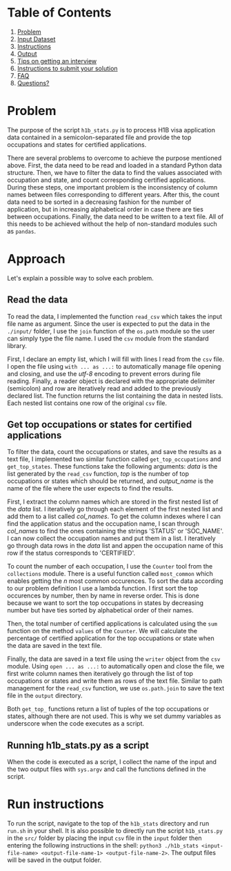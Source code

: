 # Table of Contents
1. [Problem](README.md#problem)
2. [Input Dataset](README.md#input-dataset)
3. [Instructions](README.md#instructions)
4. [Output](README.md#output)
5. [Tips on getting an interview](README.md#tips-on-getting-an-interview)
6. [Instructions to submit your solution](README.md#instructions-to-submit-your-solution)
7. [FAQ](README.md#faq)
8. [Questions?](README.md#questions?)

# Problem

The purpose of the script `h1b_stats.py` is to process H1B visa application data contained in a semicolon-separated file and provide the top occupations and states for certified applications.

There are several problems to overcome to achieve the purpose mentioned above. First, the data need to be read and loaded in a standard Python data structure. Then, we have to filter the data to find the values associated with occupation and state, and count corresponding certified applications. During these steps, one important problem is the inconsistency of column names between files corresponding to different years. After this, the count data need to be sorted in a decreasing fashion for the number of application, but in increasing alphabetical order in case there are ties between occupations. Finally, the data need to be written to a text file. All of this needs to be achieved without the help of non-standard modules such as `pandas`.

# Approach

Let's explain a possible way to solve each problem.

## Read the data

To read the data, I implemented the function `read_csv` which takes the input file name as argument. Since the user is expected to put the data in the `./input/` folder, I use the `join` function of the `os.path` module so the user can simply type the file name. I used the `csv` module from the standard library. 

First, I declare an empty list, which I will fill with lines I read from the `csv` file. I open the file using `with ... as ...:` to automatically manage file opening and closing, and use the *utf-8* encoding to prevent errors during file reading. Finally, a reader object is declared with the appropriate delimiter (semicolon) and row are iteratively read and added to the previously declared list. The function returns the list containing the data in nested lists. Each nested list contains one row of the original `csv` file.

## Get top occupations or states for certified applications

To filter the data, count the occupations or states, and save the results as a text file, I implemented two similar function called `get_top_occupations` and `get_top_states`. These functions take the following arguments: *data* is the list generated by the `read_csv` function, *top* is the number of top occupations or states which should be returned, and *output_name* is the name of the file where the user expects to find the results. 

First, I extract the column names which are stored in the first nested list of the *data* list. I iteratively go through each element of the first nested list and add them to a list called *col_names*. To get the column indexes where I can find the application status and the occupation name, I scan through *col_names* to find the ones containing the strings 'STATUS' or 'SOC_NAME'. I can now collect the occupation names and put them in a list. I iteratively go through data rows in the *data* list and appen the occupation name of this row if the status corresponds to 'CERTIFIED'.

To count the number of each occupation, I use the `Counter` tool from the `collections` module. There is a useful function called `most_common` which enables getting the *n* most common occurences. To sort the data according to our problem definition I use a lambda function. I first sort the top occurences by number, then by name in reverse order. This is done because we want to sort the top occupations in states by decreasing number but have ties sorted by alphabetical order of their names.

Then, the total number of certified applications is calculated using the `sum` function on the method `values` of the `Counter`. We will calculate the percentage of certified application for the top occupations or state when the data are saved in the text file.

Finally, the data are saved in a text file using the `writer` object from the `csv` module. Using `open ... as ...:` to automatically open and close the file, we first write column names then iteratively go through the list of top occupations or states and write them as rows of the text file. Similar to path management for the `read_csv` function, we use `os.path.join` to save the text file in the `output` directory.

Both `get_top_` functions return a list of tuples of the top occupations or states, although there are not used. This is why we set dummy variables as underscore when the code executes as a script.

## Running h1b_stats.py as a script

When the code is executed as a script, I collect the name of the input and the two output files with `sys.argv` and call the functions defined in the script.

# Run instructions

To run the script, navigate to the top of the `h1b_stats` directory and run `run.sh` in your shell. It is also possible to directly run the script `h1b_stats.py` in the `src/` folder by placing the input `csv` file in the `input` folder then entering the following instructions in the shell: `python3 ./h1b_stats <input-file-name> <output-file-name-1> <output-file-name-2>`. The output files will be saved in the output folder.
